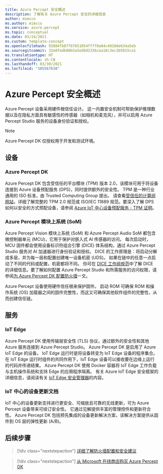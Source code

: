 ```yaml
---
title: Azure Percept 安全概述
description: 了解有关 Azure Percept 安全的详细信息
author: mimcco
ms.author: mimcco
ms.service: azure-percept
ms.topic: conceptual
ms.date: 03/24/2021
ms.custom: template-concept
ms.openlocfilehash: 93884fb87f87651054ffff0a04c4910de634a5eb
ms.sourcegitcommit: 32e0fedb80b5a5ed0d2336cea18c3ec3b5015ca1
ms.translationtype: HT
ms.contentlocale: zh-CN
ms.lasthandoff: 03/30/2021
ms.locfileid: "105567638"
---
```

# <a name="azure-percept-security-overview"></a>Azure Percept 安全概述

Azure Percept 设备采用硬件根信任设计。 这一内置安全机制可帮助保护推理数据以及在隐私方面具有敏感性的传感器（如相机和麦克风），并可以启用 Azure Percept Studio 服务的设备身份验证和授权。

> [!NOTE]
> Azure Percept DK 仅授权用于开发和测试环境。

## <a name="devices"></a>设备

### <a name="azure-percept-dk"></a>Azure Percept DK

Azure Percept DK 包含受信任的平台模块 (TPM) 版本 2.0，该模块可用于将设备连接到 Azure 设备预配服务 (DPS)，同时提供额外的安全性。 TPM 是一种行业通用的 ISO 标准，由 Trusted Computing Group 提出。 请查看[受信任的计算组网站](https://trustedcomputinggroup.org/resource/tpm-library-specification/)，详细了解完整的 TPM 2.0 规范或 ISO/IEC 11889 规范。要深入了解 DPS 如何以安全的方式预配设备，请参阅 [Azure IoT 中心设备预配服务 - TPM 证明](../iot-dps/concepts-tpm-attestation.md)。

### <a name="azure-percept-system-on-modules-soms"></a>Azure Percept 模块上系统 (SoM)

Azure Percept Vision 模块上系统 (SoM) 和 Azure Percept Audio SoM 都包含微控制器单元 (MCU)，它用于保护对嵌入式 AI 传感器的访问。 每次启动时，MCU 固件都会使用设备标识符组合引擎 (DICE) 体系结构，通过 Azure Percept Studio 服务对 AI 加速器进行身份验证和授权。 DICE 的工作原理是：将启动分解成多层，并为每一层和配置创建唯一设备机密 (UDS)。 如果在链中的任意一点启动了不同的代码或配置，机密都将不同。 你可在 [DICE 工作组规范](https://trustedcomputinggroup.org/work-groups/dice-architectures/)中了解 DICE 的详细信息。要了解如何配置 Azure Percept Studio 和所需服务的访问权限，请参阅[为 Azure Percept DK 配置防火墙](concept-security-configuration.md)一文。

Azure Percept 设备使用硬件信任根来保护固件。 启动 ROM 可确保 ROM 和操作系统 (OS) 加载器之间的固件完整性，而这又可确保其他软件组件的完整性，从而创建信任链。

## <a name="services"></a>服务

### <a name="iot-edge"></a>IoT Edge

Azure Percept DK 使用传输层安全性 (TLS) 协议，通过额外的安全性和其他 Azure 服务连接到 Azure Percept Studio。 Azure Percept DK 是启用了 Azure IoT Edge 的设备。 IoT Edge 运行时是将设备转变为 IoT Edge 设备的程序集合。 在 IoT Edge 运行时组件的共同作用下，IoT Edge 设备可以接收要在边缘上运行的代码并传递结果。 Azure Percept DK 使用 Docker 容器将 IoT Edge 工作负载与主机操作系统和支持 Edge 的应用程序隔离。 有关 Azure IoT Edge 安全框架的详细信息，请阅读有关 [IoT Edge 安全管理器](../iot-edge/iot-edge-security-manager.md)的内容。

### <a name="device-update-for-iot-hub"></a>IoT 中心的设备更新文档

IoT 中心的设备更新支持进行更安全、可缩放且可靠的无线更新，可为 Azure Percept 设备带来可续订安全性。 它通过见解提供丰富的管理控件和更新符合性。 Azure Percept DK 包括预先集成的设备更新解决方案，该解决方案提供从固件到 OS 层的弹性更新 (A/B)。

## <a name="next-steps"></a>后续步骤

> [!div class="nextstepaction"]
> [详细了解防火墙配置和安全建议](concept-security-configuration.md)

> [!div class="nextstepaction"]
> [从 Microsoft 在线商店购买 Azure Percept DK](https://go.microsoft.com/fwlink/p/?LinkId=2155270)
